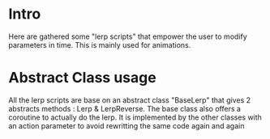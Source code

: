 # Intro
Here are gathered some "lerp scripts" that empower the user to modify parameters in time. This is mainly used for animations.

# Abstract Class usage
All the lerp scripts are base on an abstract class "BaseLerp" that gives 2 abstracts methods : Lerp & LerpReverse. 
The base class also offers a coroutine to actually do the lerp. It is implemented by the other classes with an action parameter to avoid rewritting the same code again and again 
